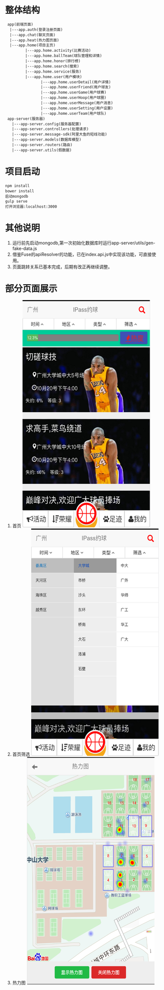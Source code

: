 # 整体结构
```txt
 app(前端页面)
  |---app.auth(登录注册页面)
  |---app.chat(聊天页面)
  |---app.heat(热力图页面)
  |---app.home(项目主页)
         |---app.home.activity(比赛活动)
         |---app.home.ballTeam(球队管理和详情)
         |---app.home.honor(排行榜)
         |---app.home.search(搜索)
         |---app.home.service(服务)
         |---app.home.user(用户模块)
                |---app.home.userDetail(用户详情)
                |---app.home.userFriend(用户球友)
                |---app.home.userGame(用户球赛)
                |---app.home.userHoop(用户球圈)
                |---app.home.userMessage(用户消息)
                |---app.home.userSetting(用户设置)
                |---app.home.userTeam(用户球队)
 app-server(服务器)
   |---app-server.config(服务器配置)
   |---app-server.controllers(处理请求)
   |---app-server.message-sdk(阿里大鱼的短线功能)
   |---app-server.models(数据库模型)
   |---app-server.routers(路由)
   |---app-server.utils(假数据)
```

# 项目启动
```txt
npm install
bower install
启动mongodb
gulp serve
打开浏览器:localhost:3000
```

# 其他说明
1. 运行前先启动mongodb,第一次初始化数据库时运行app-server/utils/gen-fake-data.js
2. 借鉴Fuse的apiResolver的功能，已在index.api.js中实现该功能，可直接使用。
3. 页面跳转关系已基本完成，后期有改正再继续调整。

# 部分页面展示
1. 首页
<img src="https://github.com/CPYcpyCPY/IPass/blob/master/src/assets/images/show/home.png?raw=true"
  width="412px" height="732px">
2. 首页筛选
<img src="https://github.com/CPYcpyCPY/IPass/blob/master/src/assets/images/show/select.png?raw=true"
   width="412px" height="732px">
3. 热力图
<img src="https://github.com/CPYcpyCPY/IPass/blob/master/src/assets/images/show/heat.png?raw=true"
   width="412px" height="732px">

